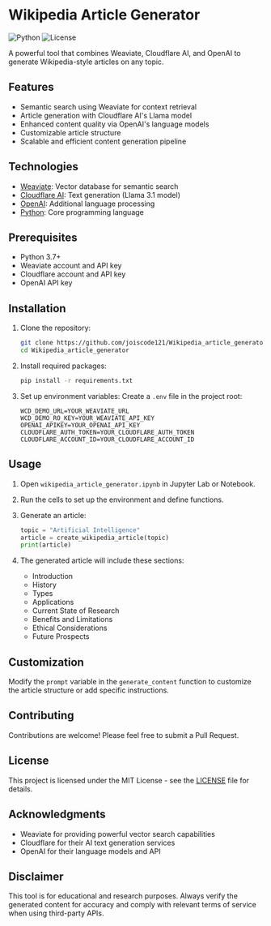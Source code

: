 # Wikipedia Article Generator

![Python](https://img.shields.io/badge/Python-3.7%2B-blue)
![License](https://img.shields.io/badge/License-MIT-green)

A powerful tool that combines Weaviate, Cloudflare AI, and OpenAI to generate Wikipedia-style articles on any topic.

## Features

- Semantic search using Weaviate for context retrieval
- Article generation with Cloudflare AI's Llama model
- Enhanced content quality via OpenAI's language models
- Customizable article structure
- Scalable and efficient content generation pipeline

## Technologies

- [Weaviate](https://weaviate.io/): Vector database for semantic search
- [Cloudflare AI](https://www.cloudflare.com/products/workers-ai/): Text generation (Llama 3.1 model)
- [OpenAI](https://openai.com/): Additional language processing
- [Python](https://www.python.org/): Core programming language

## Prerequisites

- Python 3.7+
- Weaviate account and API key
- Cloudflare account and API key
- OpenAI API key

## Installation

1. Clone the repository:

   ```bash
   git clone https://github.com/joiscode121/Wikipedia_article_generator.git
   cd Wikipedia_article_generator
   ```

2. Install required packages:

   ```bash
   pip install -r requirements.txt
   ```

3. Set up environment variables:
   Create a `.env` file in the project root:
   ```env
   WCD_DEMO_URL=YOUR_WEAVIATE_URL
   WCD_DEMO_RO_KEY=YOUR_WEAVIATE_API_KEY
   OPENAI_APIKEY=YOUR_OPENAI_API_KEY
   CLOUDFLARE_AUTH_TOKEN=YOUR_CLOUDFLARE_AUTH_TOKEN
   CLOUDFLARE_ACCOUNT_ID=YOUR_CLOUDFLARE_ACCOUNT_ID
   ```

## Usage

1. Open `wikipedia_article_generator.ipynb` in Jupyter Lab or Notebook.

2. Run the cells to set up the environment and define functions.

3. Generate an article:

   ```python
   topic = "Artificial Intelligence"
   article = create_wikipedia_article(topic)
   print(article)
   ```

4. The generated article will include these sections:
   - Introduction
   - History
   - Types
   - Applications
   - Current State of Research
   - Benefits and Limitations
   - Ethical Considerations
   - Future Prospects

## Customization

Modify the `prompt` variable in the `generate_content` function to customize the article structure or add specific instructions.

## Contributing

Contributions are welcome! Please feel free to submit a Pull Request.

## License

This project is licensed under the MIT License - see the [LICENSE](LICENSE) file for details.

## Acknowledgments

- Weaviate for providing powerful vector search capabilities
- Cloudflare for their AI text generation services
- OpenAI for their language models and API

## Disclaimer

This tool is for educational and research purposes. Always verify the generated content for accuracy and comply with relevant terms of service when using third-party APIs.
